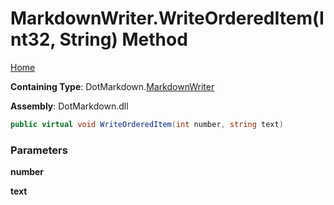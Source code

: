 # MarkdownWriter\.WriteOrderedItem\(Int32, String\) Method

[Home](../../../README.md)

**Containing Type**: DotMarkdown\.[MarkdownWriter](../README.md)

**Assembly**: DotMarkdown\.dll

```csharp
public virtual void WriteOrderedItem(int number, string text)
```

### Parameters

**number**

**text**